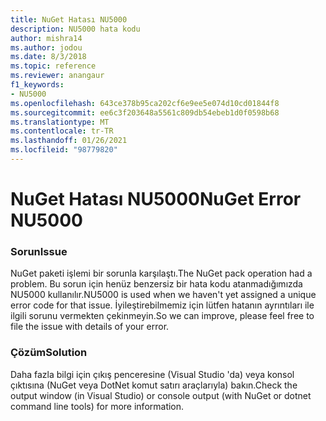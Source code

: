 ```yaml
---
title: NuGet Hatası NU5000
description: NU5000 hata kodu
author: mishra14
ms.author: jodou
ms.date: 8/3/2018
ms.topic: reference
ms.reviewer: anangaur
f1_keywords:
- NU5000
ms.openlocfilehash: 643ce378b95ca202cf6e9ee5e074d10cd01844f8
ms.sourcegitcommit: ee6c3f203648a5561c809db54ebeb1d0f0598b68
ms.translationtype: MT
ms.contentlocale: tr-TR
ms.lasthandoff: 01/26/2021
ms.locfileid: "98779820"
---
```

# <a name="nuget-error-nu5000"></a><span data-ttu-id="84263-103">NuGet Hatası NU5000</span><span class="sxs-lookup"><span data-stu-id="84263-103">NuGet Error NU5000</span></span>

### <a name="issue"></a><span data-ttu-id="84263-104">Sorun</span><span class="sxs-lookup"><span data-stu-id="84263-104">Issue</span></span>

<span data-ttu-id="84263-105">NuGet paketi işlemi bir sorunla karşılaştı.</span><span class="sxs-lookup"><span data-stu-id="84263-105">The NuGet pack operation had a problem.</span></span> <span data-ttu-id="84263-106">Bu sorun için henüz benzersiz bir hata kodu atanmadığımızda NU5000 kullanılır.</span><span class="sxs-lookup"><span data-stu-id="84263-106">NU5000 is used when we haven't yet assigned a unique error code for that issue.</span></span> <span data-ttu-id="84263-107">İyileştirebilmemiz için lütfen hatanın ayrıntıları ile ilgili sorunu vermekten çekinmeyin.</span><span class="sxs-lookup"><span data-stu-id="84263-107">So we can improve, please feel free to file the issue with details of your error.</span></span>


### <a name="solution"></a><span data-ttu-id="84263-108">Çözüm</span><span class="sxs-lookup"><span data-stu-id="84263-108">Solution</span></span>

<span data-ttu-id="84263-109">Daha fazla bilgi için çıkış penceresine (Visual Studio 'da) veya konsol çıktısına (NuGet veya DotNet komut satırı araçlarıyla) bakın.</span><span class="sxs-lookup"><span data-stu-id="84263-109">Check the output window (in Visual Studio) or console output (with NuGet or dotnet command line tools) for more information.</span></span>


